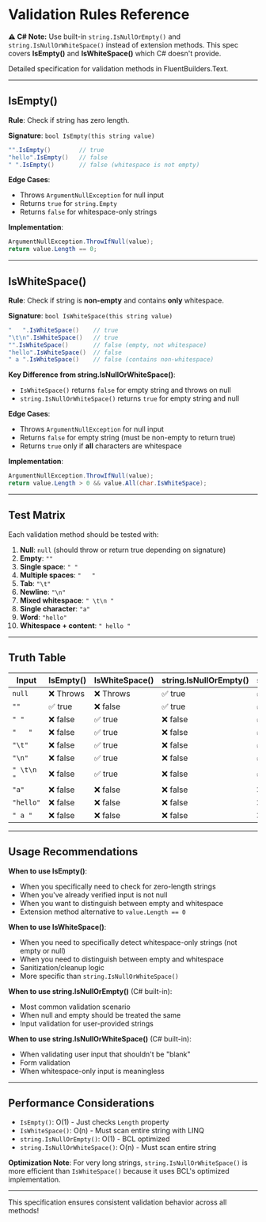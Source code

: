 # Validation Rules Reference

**⚠️ C# Note:** Use built-in `string.IsNullOrEmpty()` and `string.IsNullOrWhiteSpace()` instead of extension methods. This spec covers **IsEmpty()** and **IsWhiteSpace()** which C# doesn't provide.

Detailed specification for validation methods in FluentBuilders.Text.

---

## IsEmpty()
**Rule**: Check if string has zero length.

**Signature**: `bool IsEmpty(this string value)`

```csharp
"".IsEmpty()        // true
"hello".IsEmpty()   // false
" ".IsEmpty()       // false (whitespace is not empty)
```

**Edge Cases**:
- Throws `ArgumentNullException` for null input
- Returns `true` for `string.Empty`
- Returns `false` for whitespace-only strings

**Implementation**:
```csharp
ArgumentNullException.ThrowIfNull(value);
return value.Length == 0;
```

---

## IsWhiteSpace()
**Rule**: Check if string is **non-empty** and contains **only** whitespace.

**Signature**: `bool IsWhiteSpace(this string value)`

```csharp
"   ".IsWhiteSpace()    // true
"\t\n".IsWhiteSpace()   // true
"".IsWhiteSpace()       // false (empty, not whitespace)
"hello".IsWhiteSpace()  // false
" a ".IsWhiteSpace()    // false (contains non-whitespace)
```

**Key Difference from string.IsNullOrWhiteSpace()**:
- `IsWhiteSpace()` returns `false` for empty string and throws on null
- `string.IsNullOrWhiteSpace()` returns `true` for empty string and null

**Edge Cases**:
- Throws `ArgumentNullException` for null input
- Returns `false` for empty string (must be non-empty to return true)
- Returns `true` only if **all** characters are whitespace

**Implementation**:
```csharp
ArgumentNullException.ThrowIfNull(value);
return value.Length > 0 && value.All(char.IsWhiteSpace);
```

---

## Test Matrix

Each validation method should be tested with:

1. **Null**: `null` (should throw or return true depending on signature)
2. **Empty**: `""`
3. **Single space**: `" "`
4. **Multiple spaces**: `"   "`
5. **Tab**: `"\t"`
6. **Newline**: `"\n"`
7. **Mixed whitespace**: `" \t\n "`
8. **Single character**: `"a"`
9. **Word**: `"hello"`
10. **Whitespace + content**: `" hello "`

---

## Truth Table

| Input | IsEmpty() | IsWhiteSpace() | string.IsNullOrEmpty() | string.IsNullOrWhiteSpace() |
|-------|-----------|----------------|------------------------|----------------------------|
| `null` | ❌ Throws | ❌ Throws | ✅ true | ✅ true |
| `""` | ✅ true | ❌ false | ✅ true | ✅ true |
| `" "` | ❌ false | ✅ true | ❌ false | ✅ true |
| `"   "` | ❌ false | ✅ true | ❌ false | ✅ true |
| `"\t"` | ❌ false | ✅ true | ❌ false | ✅ true |
| `"\n"` | ❌ false | ✅ true | ❌ false | ✅ true |
| `" \t\n "` | ❌ false | ✅ true | ❌ false | ✅ true |
| `"a"` | ❌ false | ❌ false | ❌ false | ❌ false |
| `"hello"` | ❌ false | ❌ false | ❌ false | ❌ false |
| `" a "` | ❌ false | ❌ false | ❌ false | ❌ false |

---

## Usage Recommendations

**When to use IsEmpty()**:
- When you specifically need to check for zero-length strings
- When you've already verified input is not null
- When you want to distinguish between empty and whitespace
- Extension method alternative to `value.Length == 0`

**When to use IsWhiteSpace()**:
- When you need to specifically detect whitespace-only strings (not empty or null)
- When you need to distinguish between empty and whitespace
- Sanitization/cleanup logic
- More specific than `string.IsNullOrWhiteSpace()`

**When to use string.IsNullOrEmpty()** (C# built-in):
- Most common validation scenario
- When null and empty should be treated the same
- Input validation for user-provided strings

**When to use string.IsNullOrWhiteSpace()** (C# built-in):
- When validating user input that shouldn't be "blank"
- Form validation
- When whitespace-only input is meaningless

---

## Performance Considerations

- `IsEmpty()`: O(1) - Just checks `Length` property
- `IsWhiteSpace()`: O(n) - Must scan entire string with LINQ
- `string.IsNullOrEmpty()`: O(1) - BCL optimized
- `string.IsNullOrWhiteSpace()`: O(n) - Must scan entire string

**Optimization Note**: For very long strings, `string.IsNullOrWhiteSpace()` is more efficient than `IsWhiteSpace()` because it uses BCL's optimized implementation.

---

This specification ensures consistent validation behavior across all methods!
